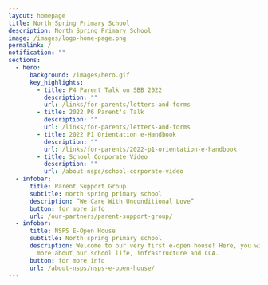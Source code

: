 ```yaml
---
layout: homepage
title: North Spring Primary School
description: North Spring Primary School
image: /images/logo-home-page.png
permalink: /
notification: ""
sections:
  - hero:
      background: /images/hero.gif
      key_highlights:
        - title: P4 Parent Talk on SBB 2022
          description: ""
          url: /links/for-parents/letters-and-forms
        - title: 2022 P6 Parent's Talk
          description: ""
          url: /links/for-parents/letters-and-forms
        - title: 2022 P1 Orientation e-Handbook
          description: ""
          url: /links/for-parents/2022-p1-orientation-e-handbook
        - title: School Corporate Video
          description: ""
          url: /about-nsps/school-corporate-video
  - infobar:
      title: Parent Support Group
      subtitle: north spring primary school
      description: “We Care With Unconditional Love”
      button: for more info
      url: /our-partners/parent-support-group/
  - infobar:
      title: NSPS E-Open House
      subtitle: North spring primary school
      description: Welcome to our very first e-open house! Here, you will get to learn
        more about our school life, infrastructure and CCA.
      button: for more info
      url: /about-nsps/nsps-e-open-house/
---
```

